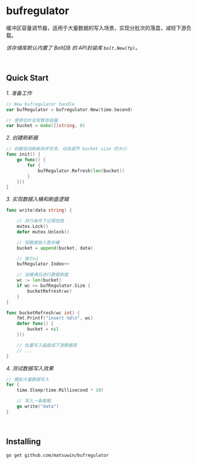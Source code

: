 # bufregulator

缓冲区容量调节器，适用于大量数据的写入场景，实现分批次的落盘，减轻下游负载。

*该存储库默认内置了 BoltDB 的 API封装库 `bolt.New(fp)`。*

<br>

## Quick Start

*1. 准备工作*

```go
// New bufregulator handle
var bufRegulator = bufregulator.New(time.Second)

// 使用切片实现暂存容器
var bucket = make([]string, 0)
```

*2. 创建刷新器*

```go
// 创建自动刷新异步任务，动态调节 bucket size 的大小
func init() {
    go func() {
        for {
            bufRegulator.Refresh(len(bucket))
        }
    }()
}
```

*3. 实现数据入桶和刷盘逻辑*

```go
func write(data string) {

    // 并行条件下记得加锁
    mutex.Lock()
    defer mutex.Unlock()

    // 将数据放入暂存桶
    bucket = append(bucket, data)

    // 索引+1
    bufRegulator.Index++

    // 当桶满后进行数据刷盘
    wc := len(bucket)
    if wc >= bufRegulator.Size {
        bucketRefresh(wc)
    }
}

func bucketRefresh(wc int) {
    fmt.Printf("insert %d\n", wc)
    defer func() {
        bucket = nil
    }()

    // 批量写入磁盘或下游数据库
    // ...
}
```

*4. 测试数据写入效果*

```go
// 模拟大量数据写入
for {
    time.Sleep(time.Millisecond * 10)

    // 写入一条数据
    go write("data")
}
```

<br>

## Installing

```
go get github.com/matsuwin/bufregulator
```
